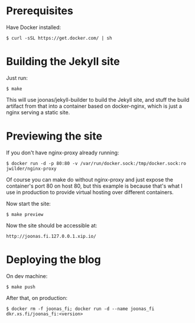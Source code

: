 
Prerequisites
=============

Have Docker installed:

	$ curl -sSL https://get.docker.com/ | sh

Building the Jekyll site
========================

Just run:

	$ make

This will use joonas/jekyll-builder to build the Jekyll site, and stuff the build artifact
from that into a container based on docker-nginx, which is just a nginx serving a static site.

Previewing the site
===================

If you don't have nginx-proxy already running:

	$ docker run -d -p 80:80 -v /var/run/docker.sock:/tmp/docker.sock:ro jwilder/nginx-proxy

Of course you can make do without nginx-proxy and just expose the container's port 80 on host 80,
but this example is because that's what I use in production to provide virtual hosting over different containers.

Now start the site:

	$ make preview

Now the site should be accessible at:

	http://joonas.fi.127.0.0.1.xip.io/

Deploying the blog
==================

On dev machine:

	$ make push

After that, on production:

	$ docker rm -f joonas_fi; docker run -d --name joonas_fi dkr.xs.fi/joonas_fi:<version>
